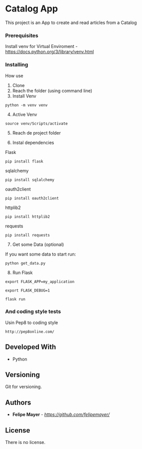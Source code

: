 # Catalog App

This project is an App to create and read articles from a Catalog<br />

### Prerequisites

Install venv for Virtual Enviroment - https://docs.python.org/3/library/venv.html

### Installing

How use

1. Clone
2. Reach the folder (using command line)
3. Install Venv

```
python -m venv venv
```

4. Active Venv

```
source venv/Scripts/activate
```

5. Reach de project folder

6. Instal dependencies

Flask

```
pip install flask
```

sqlalchemy

```
pip install sqlalchemy
```

oauth2client

```
pip install oauth2client
```

httplib2

```
pip install httplib2
```

requests

```
pip install requests
```

7. Get some Data (optional)

If you want some data to start run:

```
python get_data.py
```

8. Run Flask

```
export FLASK_APP=my_application
```

```
export FLASK_DEBUG=1
```

```
flask run
```

### And coding style tests

Usin Pep8 to coding style

```
http://pep8online.com/
```

## Developed With

- Python

## Versioning

Git for versioning.

## Authors

- **Felipe Mayer** - _https://github.com/felipemayer/_

## License

There is no license.
